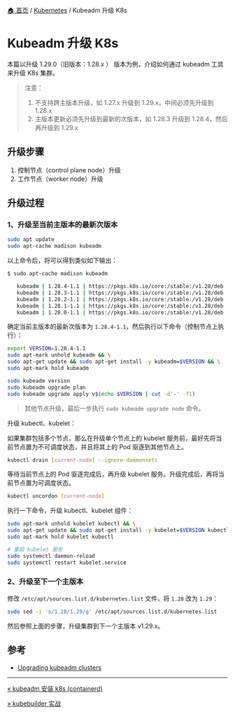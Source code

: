 [🏠 首页](../_index.md) / [Kubernetes](_index.md) / Kubeadm 升级 K8s

# Kubeadm 升级 K8s

本篇以升级 1.29.0（旧版本：1.28.x ） 版本为例，介绍如何通过 kubeadm 工具来升级 K8s 集群。

> 注意：
>
> 1. 不支持跨主版本升级，如 1.27.x 升级到 1.29.x，中间必须先升级到 1.28.x
> 2. 主版本更新必须先升级到最新的次版本，如 1.28.3 升级到 1.28.4，然后再升级到 1.29.x

## 升级步骤

1. 控制节点（control plane node）升级
2. 工作节点（worker node）升级

## 升级过程

### 1、升级至当前主版本的最新次版本

```bash
sudo apt update
sudo apt-cache madison kubeadm
```

以上命令后，将可以得到类似如下输出：

```bash
$ sudo apt-cache madison kubeadm

   kubeadm | 1.28.4-1.1 | https://pkgs.k8s.io/core:/stable:/v1.28/deb  Packages
   kubeadm | 1.28.3-1.1 | https://pkgs.k8s.io/core:/stable:/v1.28/deb  Packages
   kubeadm | 1.28.2-1.1 | https://pkgs.k8s.io/core:/stable:/v1.28/deb  Packages
   kubeadm | 1.28.1-1.1 | https://pkgs.k8s.io/core:/stable:/v1.28/deb  Packages
   kubeadm | 1.28.0-1.1 | https://pkgs.k8s.io/core:/stable:/v1.28/deb  Packages
```

确定当前主版本的最新次版本为 `1.28.4-1.1`，然后执行以下命令（控制节点上执行）：

```bash
export VERSION=1.28.4-1.1
sudo apt-mark unhold kubeadm && \
sudo apt-get update && sudo apt-get install -y kubeadm=$VERSION && \
sudo apt-mark hold kubeadm

sudo kubeadm version
sudo kubeadm upgrade plan
sudo kubeadm upgrade apply v$(echo $VERSION | cut -d'-' -f1)
```

> 其他节点升级，最后一步执行 `sudo kubeadm upgrade node` 命令。

升级 kubectl、kubelet：

如果集群包括多个节点，那么在升级单个节点上的 kubelet 服务前，最好先将当前节点置为不可调度状态，并且将其上的 Pod 驱逐到其他节点上。

```bash
kubectl drain [current-node] --ignore-daemonsets
```

等待当前节点上的 Pod 驱逐完成后，再升级 kubelet 服务。升级完成后，再将当前节点置为可调度状态。

```bash
kubectl uncordon [current-node]
```

执行一下命令，升级 kubectl、kubelet 组件：

```bash
sudo apt-mark unhold kubelet kubectl && \
sudo apt-get update && sudo apt-get install -y kubelet=$VERSION kubectl=$VERSION && \
sudo apt-mark hold kubelet kubectl

# 重启 kubelet 服务
sudo systemctl daemon-reload
sudo systemctl restart kubelet.service
```

### 2、升级至下一个主版本

修改 `/etc/apt/sources.list.d/kubernetes.list` 文件，将 `1.28` 改为 `1.29`：

```bash
sudo sed -i 's/1.28/1.29/g' /etc/apt/sources.list.d/kubernetes.list
```

然后参照上面的步骤，升级集群到下一个主版本 v1.29.x。

## 参考

- [Upgrading kubeadm clusters](https://kubernetes.io/docs/tasks/administer-cluster/kubeadm/kubeadm-upgrade/)

---
[« kubeadm 安装 k8s (containerd)](kubeadm-install-k8s.md)

[» kubebuilder 实战](kubebuilder-inaction.md)
